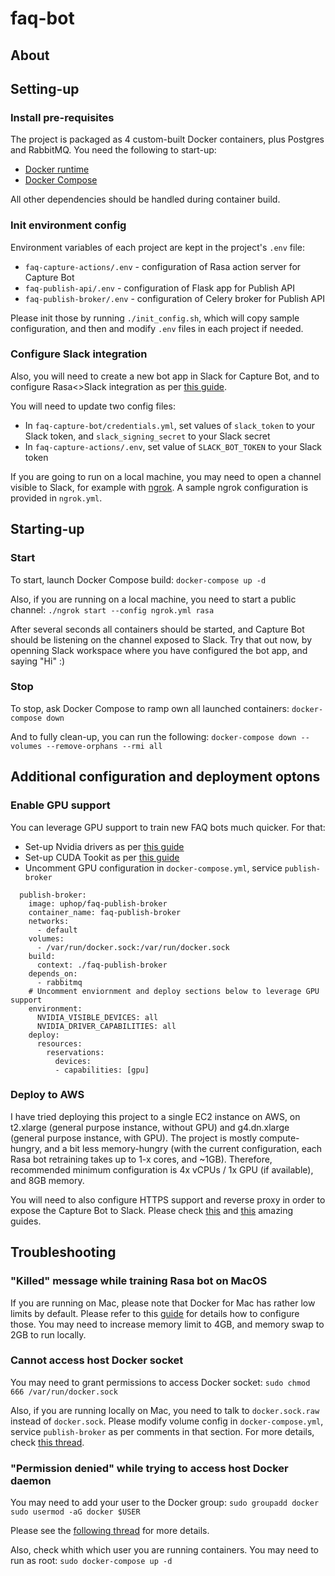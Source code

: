 # faq-bot

## About
<TBD>

## Setting-up

### Install pre-requisites

The project is packaged as 4 custom-built Docker containers, plus Postgres and RabbitMQ. You need the following to start-up:
* [Docker runtime](https://docs.docker.com/engine/install/)
* [Docker Compose](https://docs.docker.com/compose/install/)

All other dependencies should be handled during container build.

### Init environment config

Environment variables of each project are kept in the project's `.env` file:
* `faq-capture-actions/.env` - configuration of Rasa action server for Capture Bot
* `faq-publish-api/.env` - configuration of Flask app for Publish API
* `faq-publish-broker/.env` - configuration of Celery broker for Publish API

Please init those by running `./init_config.sh`, which will copy sample configuration, and then  and modify `.env` files in each project if needed. 

### Configure Slack integration

Also, you will need to create a new bot app in Slack for Capture Bot, and to configure Rasa<>Slack integration as per [this guide](https://rasa.com/docs/rasa/connectors/slack/).

You will need to update two config files:
* In `faq-capture-bot/credentials.yml`, set values of `slack_token` to your Slack token, and `slack_signing_secret` to your Slack secret
* In `faq-capture-actions/.env`, set value of `SLACK_BOT_TOKEN` to your Slack token

If you are going to run on a local machine, you may need to open a channel visible to Slack, for example with [ngrok](https://ngrok.com/).
A sample ngrok configuration is provided in `ngrok.yml`.

## Starting-up

### Start
To start, launch Docker Compose build:
`docker-compose up -d`

Also, if you are running on a local machine, you need to start a public channel:
`./ngrok start --config ngrok.yml rasa`

After several seconds all containers should be started, and Capture Bot should be listening on the channel exposed to Slack.
Try that out now, by openning Slack workspace where you have configured the bot app, and saying "Hi" :)

### Stop
To stop, ask Docker Compose to ramp own all launched containers:
`docker-compose down`

And to fully clean-up, you can run the following:
`docker-compose down --volumes --remove-orphans --rmi all`

## Additional configuration and deployment optons

### Enable GPU support

You can leverage GPU support to train new FAQ bots much quicker. For that:
* Set-up Nvidia drivers as per [this guide](https://docs.nvidia.com/datacenter/tesla/tesla-installation-notes/index.html#introduction)
* Set-up CUDA Tookit as per [this guide](https://docs.nvidia.com/cuda/cuda-installation-guide-linux/index.html#introduction)
* Uncomment GPU configuration in `docker-compose.yml`, service `publish-broker`

```
  publish-broker:
    image: uphop/faq-publish-broker
    container_name: faq-publish-broker
    networks:
      - default
    volumes: 
      - /var/run/docker.sock:/var/run/docker.sock
    build: 
      context: ./faq-publish-broker
    depends_on: 
      - rabbitmq
    # Uncomment enviornment and deploy sections below to leverage GPU support
    environment:
      NVIDIA_VISIBLE_DEVICES: all
      NVIDIA_DRIVER_CAPABILITIES: all
    deploy:
      resources:
        reservations:
          devices:
          - capabilities: [gpu]
```

### Deploy to AWS

I have tried deploying this project to a single EC2 instance on AWS, on t2.xlarge (general purpose instance, without GPU) and g4.dn.xlarge (general purpose instance, with GPU). 
The project is mostly compute-hungry, and a bit less memory-hungry (with the current configuration, each Rasa bot retraining takes up to 1-x cores, and ~1GB).
Therefore, recommended minimum configuration is 4x vCPUs / 1x GPU (if available), and 8GB memory.

You will need to also configure HTTPS support and reverse proxy in order to expose the Capture Bot to Slack. Please check [this](https://blog.cloudboost.io/setting-up-an-https-sever-with-node-amazon-ec2-nginx-and-lets-encrypt-46f869159469) and [this](https://jay315.medium.com/installing-ssl-tls-certificates-on-aws-ec2-with-ubuntu-and-nginx-configuration-eb156a55f7e7) amazing guides.

## Troubleshooting

### "Killed" message while training Rasa bot on MacOS

If you are running on Mac, please note that Docker for Mac has rather low limits by default. Please refer to this [guide](https://docs.docker.com/docker-for-mac/) for details how to configure those.
You may need to increase memory limit to 4GB, and memory swap to 2GB to run locally.

### Cannot access host Docker socket

You may need to grant permissions to access Docker socket:
`sudo chmod 666 /var/run/docker.sock`

Also, if you are running locally on Mac, you need to talk to `docker.sock.raw` instead of `docker.sock`. Please modify volume config in `docker-compose.yml`, service `publish-broker` as per comments in that section. For more details, check [this thread](https://github.com/docker/for-mac/issues/4755).

### "Permission denied" while trying to access host Docker daemon

You may need to add your user to the Docker group:
`sudo groupadd docker`
`sudo usermod -aG docker $USER`

Please see the [following thread](https://www.digitalocean.com/community/questions/how-to-fix-docker-got-permission-denied-while-trying-to-connect-to-the-docker-daemon-socket) for more details.

Also, check whith which user you are running containers. You may need to run as root:
`sudo docker-compose up -d`





